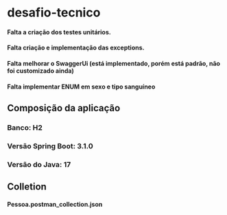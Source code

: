 # desafio-tecnico

#### Falta a criação dos testes unitários.
#### Falta criação e implementação das exceptions.
#### Falta melhorar o SwaggerUi (está implementado, porém está padrão, não foi customizado ainda)
#### Falta implementar ENUM em sexo e tipo sanguíneo 

## Composição da aplicação
### Banco: H2
### Versão Spring Boot: 3.1.0
### Versão do Java: 17

## Colletion
#### Pessoa.postman_collection.json
